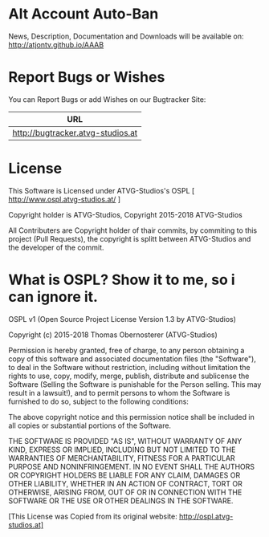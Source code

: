 # Alt Account Auto-Ban
News, Description, Documentation and Downloads will be available on: http://atjontv.github.io/AAAB

# Report Bugs or Wishes

You can Report Bugs or add Wishes on our Bugtracker Site:

| URL                               |
| --------------------------------- |
| http://bugtracker.atvg-studios.at |

# License
This Software is Licensed under ATVG-Studios's OSPL
[ http://www.ospl.atvg-studios.at/ ]

Copyright holder is ATVG-Studios, Copyright 2015-2018 ATVG-Studios

All Contributers are Copyright holder of thair commits, by commiting to this project (Pull Requests),
the copyright is splitt between ATVG-Studios and the developer of the commit.

# What is OSPL? Show it to me, so i can ignore it.
OSPL v1 (Open Source Project License Version 1.3 by ATVG-Studios)

Copyright (c) 2015-2018 Thomas Obernosterer (ATVG-Studios)

Permission is hereby granted, free of charge, to any person
obtaining a copy of this software and associated documentation
files (the "Software"), to deal in the Software without restriction,
including without limitation the rights to use, copy, modify, merge, publish,
distribute and sublicense the Software
(Selling the Software is punishable for the Person selling. This may result in a lawsuit!),
and to permit persons to whom the
Software is furnished to do so, subject to the following conditions:

The above copyright notice and this permission notice shall be included in all
copies or substantial portions of the Software.

THE SOFTWARE IS PROVIDED "AS IS", WITHOUT WARRANTY OF ANY KIND, EXPRESS OR
IMPLIED, INCLUDING BUT NOT LIMITED TO THE WARRANTIES OF MERCHANTABILITY,
FITNESS FOR A PARTICULAR PURPOSE AND NONINFRINGEMENT. IN NO EVENT SHALL THE
AUTHORS OR COPYRIGHT HOLDERS BE LIABLE FOR ANY CLAIM, DAMAGES OR OTHER
LIABILITY, WHETHER IN AN ACTION OF CONTRACT, TORT OR OTHERWISE, ARISING FROM,
OUT OF OR IN CONNECTION WITH THE SOFTWARE OR THE USE OR OTHER DEALINGS IN THE
SOFTWARE.

[This License was Copied from its original website: http://ospl.atvg-studios.at] 

